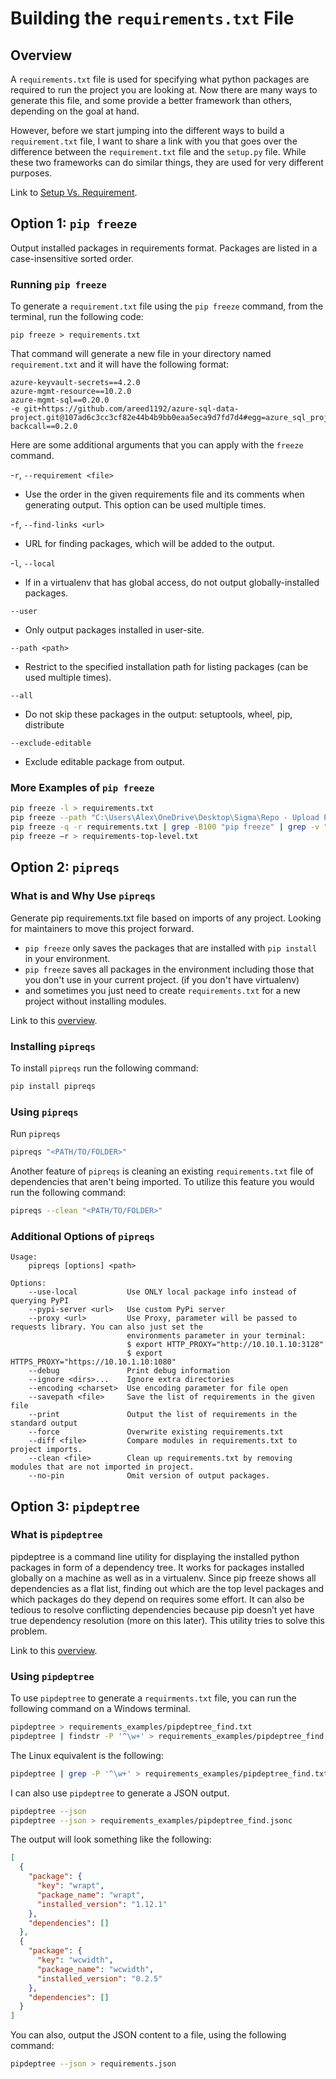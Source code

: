 # Building the `requirements.txt` File

## Overview

A `requirements.txt` file is used for specifying what python packages are required to
run the project you are looking at. Now there are many ways to generate this file, and some
provide a better framework than others, depending on the goal at hand.

However, before we start jumping into the different ways to build a `requirement.txt` file, I want
to share a link with you that goes over the difference between the `requirement.txt` file and the
`setup.py` file. While these two frameworks can do similar things, they are used for very different
purposes.

Link to [Setup Vs. Requirement](https://caremad.io/posts/2013/07/setup-vs-requirement/).

## Option 1: `pip freeze`

Output installed packages in requirements format. Packages are listed in a case-insensitive sorted order.

### Running `pip freeze`

To generate a `requirement.txt` file using the `pip freeze` command, from the terminal, run the following
code:

```console
pip freeze > requirements.txt
```

That command will generate a new file in your directory named `requirement.txt` and it will have the following
format:

```console
azure-keyvault-secrets==4.2.0
azure-mgmt-resource==10.2.0
azure-mgmt-sql==0.20.0
-e git+https://github.com/areed1192/azure-sql-data-project.git@107ad6c3cc3cf82e44b4b9bb0eaa5eca9d7fd7d4#egg=azure_sql_project
backcall==0.2.0
```

Here are some additional arguments that you can apply with the `freeze` command.

-`r`, `--requirement <file>`

- Use the order in the given requirements file and its comments when generating output. This option can be used multiple times.

-`f`, `--find-links <url>`

- URL for finding packages, which will be added to the output.

-`l`, `--local`

- If in a virtualenv that has global access, do not output globally-installed packages.

`--user`

- Only output packages installed in user-site.

`--path <path>`

- Restrict to the specified installation path for listing packages (can be used multiple times).

`--all`

- Do not skip these packages in the output: setuptools, wheel, pip, distribute

`--exclude-editable`

- Exclude editable package from output.

### More Examples of `pip freeze`

```bash
pip freeze -l > requirements.txt
pip freeze --path "C:\Users\Alex\OneDrive\Desktop\Sigma\Repo - Upload PyPi\uploading-python-packages" > requirements_path.txt
pip freeze -q -r requirements.txt | grep -B100 "pip freeze" | grep -v "pip freeze" > requirements-froze.txt
pip freeze –r > requirements-top-level.txt
```

## Option 2: `pipreqs`

### What is and Why Use `pipreqs`

Generate pip requirements.txt file based on imports of any project. Looking for maintainers to move this project forward.

- `pip freeze` only saves the packages that are installed with `pip install` in your environment.
- `pip freeze` saves all packages in the environment including those that you don't use in your current project. (if you don't have virtualenv)
- and sometimes you just need to create `requirements.txt` for a new project without installing modules.

Link to this [overview](https://github.com/bndr/pipreqs).

### Installing `pipreqs`

To install `pipreqs` run the following command:

```bash
pip install pipreqs
```

### Using `pipreqs`

Run `pipreqs`

```bash
pipreqs "<PATH/TO/FOLDER>"
```

Another feature of `pipreqs` is cleaning an existing `requirements.txt` file of dependencies that aren't being imported. To
utilize this feature you would run the following command:

```bash
pipreqs --clean "<PATH/TO/FOLDER>"
```

### Additional Options of `pipreqs`

```console
Usage:
    pipreqs [options] <path>

Options:
    --use-local           Use ONLY local package info instead of querying PyPI
    --pypi-server <url>   Use custom PyPi server
    --proxy <url>         Use Proxy, parameter will be passed to requests library. You can also just set the
                          environments parameter in your terminal:
                          $ export HTTP_PROXY="http://10.10.1.10:3128"
                          $ export HTTPS_PROXY="https://10.10.1.10:1080"
    --debug               Print debug information
    --ignore <dirs>...    Ignore extra directories
    --encoding <charset>  Use encoding parameter for file open
    --savepath <file>     Save the list of requirements in the given file
    --print               Output the list of requirements in the standard output
    --force               Overwrite existing requirements.txt
    --diff <file>         Compare modules in requirements.txt to project imports.
    --clean <file>        Clean up requirements.txt by removing modules that are not imported in project.
    --no-pin              Omit version of output packages.
```

## Option 3: `pipdeptree`

### What is `pipdeptree`

pipdeptree is a command line utility for displaying the installed python packages in form of a dependency
tree. It works for packages installed globally on a machine as well as in a virtualenv. Since pip freeze
shows all dependencies as a flat list, finding out which are the top level packages and which packages do
they depend on requires some effort. It can also be tedious to resolve conflicting dependencies because pip
doesn’t yet have true dependency resolution (more on this later). This utility tries to solve this problem.

Link to this [overview](https://pypi.org/project/pipdeptree/).

### Using `pipdeptree`

To use `pipdeptree` to generate a `requirments.txt` file, you can run the following command on a Windows
terminal.

```bash
pipdeptree > requirements_examples/pipdeptree_find.txt
pipdeptree | findstr -P '^\w+' > requirements_examples/pipdeptree_find.txt
```

The Linux equivalent is the following:

```bash
pipdeptree | grep -P '^\w+' > requirements_examples/pipdeptree_find.txt
```

I can also use `pipdeptree` to generate a JSON output.

```bash
pipdeptree --json
pipdeptree --json > requirements_examples/pipdeptree_find.jsonc
```

The output will look something like the following:

```json
[
  {
    "package": {
      "key": "wrapt",
      "package_name": "wrapt",
      "installed_version": "1.12.1"
    },
    "dependencies": []
  },
  {
    "package": {
      "key": "wcwidth",
      "package_name": "wcwidth",
      "installed_version": "0.2.5"
    },
    "dependencies": []
  }
]
```

You can also, output the JSON content to a file, using the following command:

```bash
pipdeptree --json > requirements.json
```
